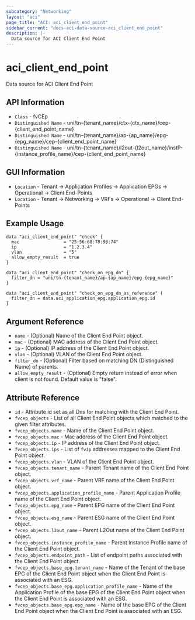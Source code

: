 ```yaml
---
subcategory: "Networking"
layout: "aci"
page_title: "ACI: aci_client_end_point"
sidebar_current: "docs-aci-data-source-aci_client_end_point"
description: |-
  Data source for ACI Client End Point
---
```


# aci_client_end_point

Data source for ACI Client End Point

## API Information ##

* `Class` - fvCEp
* `Distinguished Name` - uni/tn-{tenant_name}/ctx-{ctx_name}/cep-{client_end_point_name}
* `Distinguished Name` - uni/tn-{tenant_name}/ap-{ap_name}/epg-{epg_name}/cep-{client_end_point_name}
* `Distinguished Name` - uni/tn-{tenant_name}/l2out-{l2out_name}/instP-{instance_profile_name}/cep-{client_end_point_name}

## GUI Information ##

* `Location` - Tenant -> Application Profiles -> Application EPGs -> Operational -> Client End-Points
* `Location` - Tenant -> Networking -> VRFs -> Operational -> Client End-Points
## Example Usage

```hcl
data "aci_client_end_point" "check" {
  mac                 = "25:56:68:78:98:74"
  ip                  = "1.2.3.4"
  vlan                = "5"
  allow_empty_result  = true
}

data "aci_client_end_point" "check_on_epg_dn" {
  filter_dn = "uni/tn-{tenant_name}/ap-{ap_name}/epg-{epg_name}"
}

data "aci_client_end_point" "check_on_epg_dn_as_reference" {
  filter_dn = data.aci_application_epg.application_epg.id
}
```

## Argument Reference

- `name` - (Optional) Name of the Client End Point object.
- `mac` - (Optional) MAC address of the Client End Point object.
- `ip` - (Optional) IP address of the Client End Point object.
- `vlan` - (Optional) VLAN of the Client End Point object.
- `filter_dn` - (Optional) Filter based on matching DN (Distinguished Name) of parents.
- `allow_empty_result` - (Optional) Empty return instead of error when client is not found. Default value is "false". 

## Attribute Reference

- `id` - Attribute id set as all Dns for matching with the Client End Point.
- `fvcep_objects` - List of all Client End Point objects which matched to the given filter attributes.
- `fvcep_objects.name` - Name of the Client End Point object.
- `fvcep_objects.mac` - Mac address of the Client End Point object.
- `fvcep_objects.ip` - IP address of the Client End Point object.
- `fvcep_objects.ips` - List of `fvIp` addresses mapped to the Client End Point object.
- `fvcep_objects.vlan` - VLAN of the Client End Point object.
- `fvcep_objects.tenant_name` - Parent Tenant name of the Client End Point object.
- `fvcep_objects.vrf_name` - Parent VRF name of the Client End Point object.
- `fvcep_objects.application_profile_name` - Parent Application Profile name of the Client End Point object.
- `fvcep_objects.epg_name` - Parent EPG name of the Client End Point object.
- `fvcep_objects.esg_name` - Parent ESG name of the Client End Point object.
- `fvcep_objects.l2out_name` - Parent L2Out name of the Client End Point object.
- `fvcep_objects.instance_profile_name` - Parent Instance Profile name of the Client End Point object.
- `fvcep_objects.endpoint_path` - List of endpoint paths associated with the Client End Point object.
- `fvcep_objects.base_epg.tenant_name` - Name of the Tenant of the base EPG of the Client End Point object when the Client End Point is associated with an ESG.
- `fvcep_objects.base_epg.application_profile_name` - Name of the Application Profile of the base EPG of the Client End Point object when the Client End Point is associated with an ESG.
- `fvcep_objects.base_epg.epg_name` - Name of the base EPG of the Client End Point object when the Client End Point is associated with an ESG.
